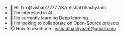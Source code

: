 - 👋 Hi, I’m @vishal77777 AKA Vishal bhashyaam
- 👀 I’m interested in AI
- 🌱 I’m currently learning Deep learning
- 💞️ I’m looking to collaborate on Open-Source projects
- 📫 How to reach me : vishalbhashyaam@gmail.com

<!---
vishal77777/vishal77777 is a ✨ special ✨ repository because its `README.md` (this file) appears on your GitHub profile.
You can click the Preview link to take a look at your changes.
--->
